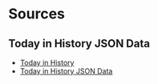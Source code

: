 # Sources

## Today in History JSON Data

  * [Today in History](http://history.muffinlabs.com/)
  * [Today in History JSON Data](http://history.muffinlabs.com/date)
